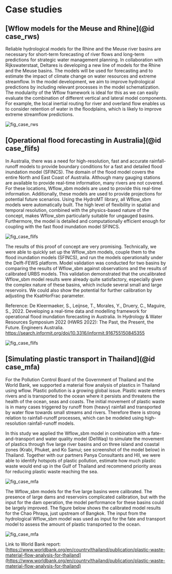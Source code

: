 # Case studies

## [Wflow models for the Meuse and Rhine](@id case_rws)

Reliable hydrological models for the Rhine and the Meuse river basins are necessary for
short-term forecasting of river flows and long-term predictions for strategic water
management planning. In collaboration with Rijkswaterstaat, Deltares is developing a new
line of models for the Rhine and the Meuse basins. The models will be used for forecasting
and to estimate the impact of climate change on water resources and extreme streamflow. In
the model development, we aim to improve hydrological predictions by including relevant
processes in the model schematization. The modularity of the Wflow framework is ideal for
this as we can easily evaluate the combination of different vertical and lateral model
components. For example, the local inertial routing for river and overland flow enables us
to consider retention of water in the floodplains, which is likely to improve extreme
streamflow predictions.

![fig_case_rws](../images/case_rhine_meuse.png)

## [Operational flood forecasting in Australia](@id case_flifs)

In Australia, there was a need for high-resolution, fast and accurate rainfall-runoff models
to provide boundary conditions for a fast and detailed flood inundation model (SFINCS). The
domain of the flood model covers the entire North and East Coast of Australia. Although
many gauging stations are available to provide real-time information, many rivers are not
covered. For these locations, Wflow\_sbm models are used to provide this real-time
information. Additionally, these models are used to provide projections for potential future
scenarios. Using the HydroMT library, all Wflow\_sbm models were automatically built. The
high level of flexibility in spatial and temporal resolution, combined with the physics-based nature
of the concept, makes Wflow\_sbm particularly suitable for ungauged basins. Furthermore, the
model is detailed and computationally efficient enough for coupling with the fast
flood inundation model SFINCS.

![fig_case_flifs](../images/case_flifs_1.png)

The results of this proof of concept are very promising. Technically, we were able to
quickly set up the Wflow\_sbm models, couple them to the flood inundation models (SFINCS), and
run the models operationally under the Delft-FEWS platform. Model validation was conducted
for two basins by comparing the results of Wflow\_sbm against observations and the
results of calibrated URBS models. This validation demonstrated that the uncalibrated Wflow\_sbm
model results were already quite satisfactory, especially given the complex nature of these
basins, which include several small and large reservoirs. We could also show the potential
for further calibration by adjusting the KsatHorFrac parameter.

Reference: De Kleermaeker, S., Leijnse, T., Morales, Y., Druery, C., Maguire, S.,
2022. Developing a real-time data and modelling framework for operational flood inundation
      forecasting in Australia. In Hydrology & Water Resources Symposium 2022 (HWRS 2022):
      The Past, the Present, the Future. Engineers Australia.
      https://search.informit.org/doi/10.3316/informit.916755150845355

![fig_case_flifs](../images/case_flifs_2.png)

## [Simulating plastic transport in Thailand](@id case_mfa)

For the Pollution Control Board of the Government of Thailand and the World Bank, we
supported a material flow analysis of plastics in Thailand using wflow. Plastic pollution
is a growing global issue. Plastic waste enters rivers and is transported to the ocean
where it persists and threatens the health of the ocean, seas and coasts. The initial
movement of plastic waste is in many cases triggered by runoff from (heavy) rainfall and
transported by water flow towards small streams and rivers. Therefore there is strong
relation to rainfall-runoff processes, which can be modeled using high-resolution
rainfall-runoff models.

In this study we applied the Wflow\_sbm model in combination with a fate-and-transport and
water quality model (DelWaq) to simulate the movement of plastics through five large river
basins and on three island and coastal zones (Krabi, Phuket, and Ko Samui; see screenshot of the
model below) in Thailand. Together with our partners Panya Consultants and HII, we were able
to identify hotspots of plastic pollution, estimate how much plastic waste would end up in the Gulf of
Thailand and recommend priority areas for reducing plastic waste reaching the sea.

![fig_case_mfa](../images/case_mfa_1.png)

The Wflow\_sbm models for the five large basins were calibrated. The presence of large dams and
reservoirs complicated calibration, but with the input for the dam operation,
the model performance for these basins could be largely improved. The figure below shows the
calibrated model results for the Chao Phraya, just upstream of Bangkok. The input from the
hydrological Wflow\_sbm model was used as input for the fate and transport model to assess
the amount of plastic transported to the ocean.

![fig_case_mfa](../images/case_mfa_3.png)

Link to World Bank report:
[https://www.worldbank.org/en/country/thailand/publication/plastic-waste-material-flow-analysis-for-thailand](https://www.worldbank.org/en/country/thailand/publication/plastic-waste-material-flow-analysis-for-thailand)
